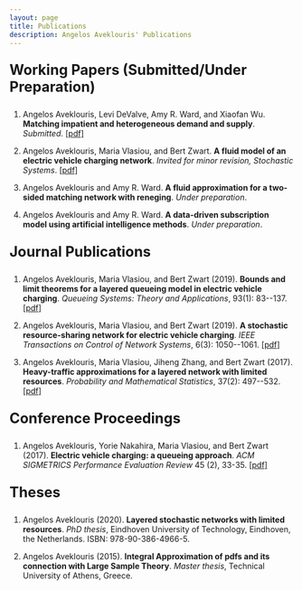 ```yaml
---
layout: page
title: Publications
description: Angelos Aveklouris' Publications
---
```


<p style="font-size:25px"><b>Working Papers (Submitted/Under Preparation)</b></p>

 1. Angelos Aveklouris, Levi DeValve,  Amy R. Ward, and Xiaofan Wu. <b>Matching impatient and heterogeneous demand and supply</b>.
   *Submitted*. <a href="https://arxiv.org/pdf/2102.02710.pdf">[pdf]</a>

 2. Angelos Aveklouris, Maria Vlasiou, and Bert Zwart. <b>A fluid model of an electric vehicle charging network</b>. *Invited for minor revision, Stochastic Systems*.
 <a href="https://arxiv.org/pdf/2004.05637.pdf">[pdf]</a>


 3. Angelos Aveklouris and Amy R. Ward. <b>A fluid approximation for a two-sided matching network with reneging</b>.
    *Under preparation*.

 4.  Angelos Aveklouris and Amy R. Ward.  <b>A data-driven subscription model using artificial intelligence methods</b>.
     *Under preparation*.

<p style="font-size:25px"><b>Journal Publications</b></p>

 1. Angelos Aveklouris, Maria Vlasiou, and Bert Zwart (2019). <b>Bounds and limit theorems for a layered queueing model in electric vehicle charging</b>.
    *Queueing Systems: Theory and Applications*, 93(1): 83--137. <a href="https://arxiv.org/pdf/1810.05473.pdf">[pdf]</a>
     
      
 2.  Angelos Aveklouris, Maria Vlasiou, and Bert Zwart (2019). <b>A stochastic resource-sharing network for electric vehicle charging</b>.
    *IEEE Transactions on Control of Network Systems*, 6(3): 1050--1061. <a href="https://arxiv.org/pdf/1711.05561.pdf">[pdf]</a>
    

3. Angelos Aveklouris, Maria Vlasiou, Jiheng Zhang, and Bert Zwart (2017).  <b>Heavy-traffic approximations for a layered network with limited resources</b>. 
   *Probability and Mathematical Statistics*, 37(2): 497--532. <a href=" https://arxiv.org/pdf/1701.03370.pdf">[pdf]</a>

<p style="font-size:25px"><b>Conference Proceedings</b></p>

1. Angelos Aveklouris, Yorie Nakahira, Maria Vlasiou, and Bert Zwart (2017). <b>Electric vehicle charging: a queueing approach</b>. 
   *ACM SIGMETRICS Performance Evaluation Review* 45 (2), 33-35. <a href="https://arxiv.org/pdf/1712.08747.pdf">[pdf]</a>


<p style="font-size:25px"><b>Theses</b></p>

   1. Angelos Aveklouris (2020). <b>Layered stochastic networks with limited resources</b>. *PhD thesis*, Eindhoven University of Technology, Eindhoven, the Netherlands. 
      ISBN: 978-90-386-4966-5.
  
  2. Angelos Aveklouris (2015). <b>Integral Approximation of pdfs and its connection with Large Sample Theory</b>. *Master thesis*, Technical University of Athens, Greece.
  


<!-- Note: this is how to write a comment in HTML. Everything in here won't show up on your webpage.-->

<!--
To increase the size of the title, use fewer # in front of the paper title.
To decrease the size of the title, use more #. 
To remove the italics, remove the * before and after the description
To remove the underline from the title, remove the <u> tags (<u> and </u>)
-->

